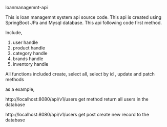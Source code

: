 loanmanagemnt-api

This is loan managemnt system api source code. This api is created using SpringBoot JPa and Mysql database. This api following code first method.

Include,
 1. user handle
 2. product handle
 3. category handle
 4. brands handle
 5. inventory handle
 
 All functions included create, select all, select by id , update and patch methods
 
 as a example,
  
  http://localhost:8080/api/v1/users get method return all users in the database
  
  http://localhost:8080/api/v1/users get post create new record to the database
